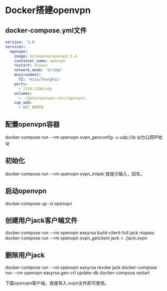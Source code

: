 # Docker搭建openvpn

## docker-compose.yml文件

```yml
version: '3.8'
services:
  openvpn: 
    image: kylemanna/openvpn:2.4
    container_name: openvpn
    restart: always
    network_mode: 'bridge'
    environment:
      TZ: 'Asia/Shanghai'
    ports:
      - 1194:1194/udp
    volumes:
      - ./data/openvpn:/etc/openvpn\
    cap_add: 
      - NET_ADMIN
```

## 配置openvpn容器
docker-compose run --rm openvpn ovpn_genconfig -u udp://ip 
ip为公网IP地址

## 初始化
docker-compose run --rm openvpn ovpn_initpki
按提示输入，回车。

## 启动openvpn
docker-compose up -d openvpn

## 创建用户jack客户端文件
docker-compose run --rm openvpn easyrsa build-client-full jack nopass
docker-compose run --rm openvpn ovpn_getclient jack > ./jack.ovpn

## 删除用户jack
docker-compose run --rm openvpn easyrsa revoke jack
docker-compose run --rm openvpn easyrsa gen-crl update-db
docker-compose restart

下载openvpn客户端，直接导入.ovpn文件即可使用。